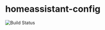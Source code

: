 # homeassistant-config
<img src="https://travis-ci.org/tradiuz/homeassistant-config.svg?branch=master" alt="Build Status">
